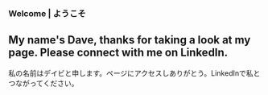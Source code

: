 ### Welcome | ようこそ

My name's Dave, thanks for taking a look at my page. Please connect with me on LinkedIn.
---
私の名前はデイビと申します。ページにアクセスしありがとう。LinkedInで私とつながってください。
